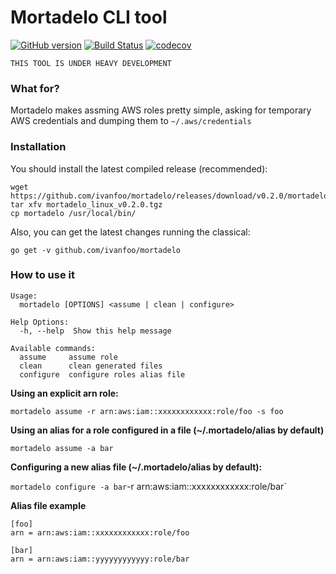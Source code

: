 # Mortadelo CLI tool

[![GitHub version](https://badge.fury.io/gh/ivanfoo%2Fmortadelo.svg)](https://badge.fury.io/gh/ivanfoo%2Fmortadelo) [![Build Status](https://travis-ci.org/ivanfoo/mortadelo.svg?branch=master)](https://travis-ci.org/ivanfoo/mortadelo) [![codecov](https://codecov.io/gh/ivanfoo/mortadelo/branch/master/graph/badge.svg)](https://codecov.io/gh/ivanfoo/mortadelo)

`THIS TOOL IS UNDER HEAVY DEVELOPMENT`

### What for?

Mortadelo makes assming AWS roles pretty simple, asking for temporary AWS credentials and dumping them to `~/.aws/credentials`

### Installation

You should install the latest compiled release (recommended):

```
wget https://github.com/ivanfoo/mortadelo/releases/download/v0.2.0/mortadelo_linux_v0.2.0.tgz
tar xfv mortadelo_linux_v0.2.0.tgz
cp mortadelo /usr/local/bin/
```

Also, you can get the latest changes running the classical:

`go get -v github.com/ivanfoo/mortadelo`

### How to use it

```
Usage:
  mortadelo [OPTIONS] <assume | clean | configure>

Help Options:
  -h, --help  Show this help message

Available commands:
  assume     assume role
  clean      clean generated files
  configure  configure roles alias file
```

**Using an explicit arn role:**

`mortadelo assume -r arn:aws:iam::xxxxxxxxxxxx:role/foo -s foo`

**Using an alias for a role configured in a file (~/.mortadelo/alias by default)**

`mortadelo assume -a bar`

**Configuring a new alias file (~/.mortadelo/alias by default):**

`mortadelo configure -a bar`-r arn:aws:iam::xxxxxxxxxxxx:role/bar`
 

**Alias file example**

```
[foo]
arn = arn:aws:iam::xxxxxxxxxxxx:role/foo

[bar]
arn = arn:aws:iam::yyyyyyyyyyyy:role/bar
```
